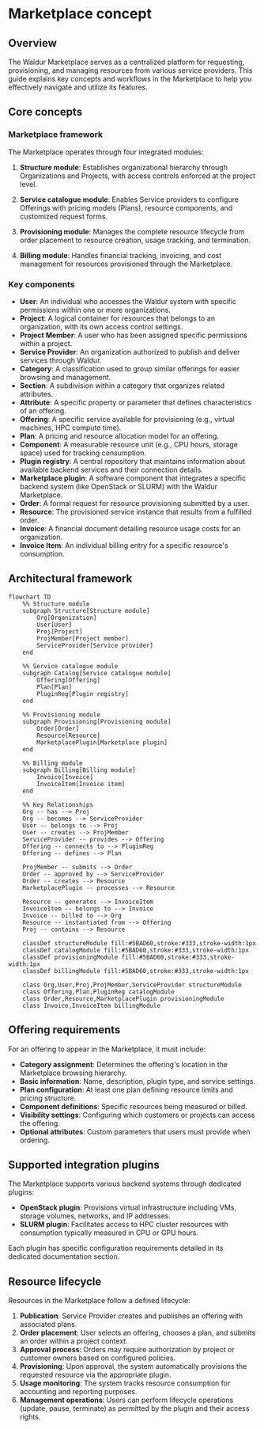 # Marketplace concept

## Overview

The Waldur Marketplace serves as a centralized platform for requesting, provisioning, and managing resources from various service providers. This guide explains key concepts and workflows in the Marketplace to help you effectively navigate and utilize its features.

## Core concepts

### Marketplace framework

The Marketplace operates through four integrated modules:

1. **Structure module**: Establishes organizational hierarchy through Organizations and Projects, with access controls enforced at the project level.

2. **Service catalogue module**: Enables Service providers to configure Offerings with pricing models (Plans), resource components, and customized request forms.

3. **Provisioning module**: Manages the complete resource lifecycle from order placement to resource creation, usage tracking, and termination.

4. **Billing module**: Handles financial tracking, invoicing, and cost management for resources provisioned through the Marketplace.


### Key components

- **User**: An individual who accesses the Waldur system with specific permissions within one or more organizations.
- **Project**: A logical container for resources that belongs to an organization, with its own access control settings.
- **Project Member**: A user who has been assigned specific permissions within a project.
- **Service Provider**: An organization authorized to publish and deliver services through Waldur.
- **Category**: A classification used to group similar offerings for easier browsing and management.
- **Section**: A subdivision within a category that organizes related attributes.
- **Attribute**: A specific property or parameter that defines characteristics of an offering.
- **Offering**: A specific service available for provisioning (e.g., virtual machines, HPC compute time).
- **Plan**: A pricing and resource allocation model for an offering.
- **Component**: A measurable resource unit (e.g., CPU hours, storage space) used for tracking consumption.
- **Plugin registry**: A central repository that maintains information about available backend services and their connection details.
- **Marketplace plugin**: A software component that integrates a specific backend system (like OpenStack or SLURM) with the Waldur Marketplace.
- **Order**: A formal request for resource provisioning submitted by a user.
- **Resource**: The provisioned service instance that results from a fulfilled order.
- **Invoice**: A financial document detailing resource usage costs for an organization.
- **Invoice Item**: An individual billing entry for a specific resource's consumption.


## Architectural framework

```mermaid
flowchart TD
    %% Structure module
    subgraph Structure[Structure module]
        Org[Organization]
        User[User]
        Proj[Project]
        ProjMember[Project member]
        ServiceProvider[Service provider]
    end
    
    %% Service catalogue module
    subgraph Catalog[Service catalogue module]
        Offering[Offering]
        Plan[Plan]
        PluginReg[Plugin registry]
    end
    
    %% Provisioning module
    subgraph Provisioning[Provisioning module]
        Order[Order]
        Resource[Resource]
        MarketplacePlugin[Marketplace plugin]
    end
    
    %% Billing module
    subgraph Billing[Billing module]
        Invoice[Invoice]
        InvoiceItem[Invoice item]
    end
    
    %% Key Relationships
    Org -- has --> Proj
    Org -- becomes --> ServiceProvider
    User -- belongs to --> Proj
    User -- creates --> ProjMember
    ServiceProvider -- provides --> Offering
    Offering -- connects to --> PluginReg
    Offering -- defines --> Plan
    
    ProjMember -- submits --> Order
    Order -- approved by --> ServiceProvider
    Order -- creates --> Resource
    MarketplacePlugin -- processes --> Resource
    
    Resource -- generates --> InvoiceItem
    InvoiceItem -- belongs to --> Invoice
    Invoice -- billed to --> Org
    Resource -- instantiated from --> Offering
    Proj -- contains --> Resource
    
    classDef structureModule fill:#5BAD60,stroke:#333,stroke-width:1px
    classDef catalogModule fill:#5BAD60,stroke:#333,stroke-width:1px
    classDef provisioningModule fill:#5BAD60,stroke:#333,stroke-width:1px
    classDef billingModule fill:#5BAD60,stroke:#333,stroke-width:1px
    
    class Org,User,Proj,ProjMember,ServiceProvider structureModule
    class Offering,Plan,PluginReg catalogModule
    class Order,Resource,MarketplacePlugin provisioningModule
    class Invoice,InvoiceItem billingModule
```

## Offering requirements

For an offering to appear in the Marketplace, it must include:

- **Category assignment**: Determines the offering's location in the Marketplace browsing hierarchy.
- **Basic information**: Name, description, plugin type, and service settings.
- **Plan configuration**: At least one plan defining resource limits and pricing structure.
- **Component definitions**: Specific resources being measured or billed.
- **Visibility settings**: Configuring which customers or projects can access the offering.
- **Optional attributes**: Custom parameters that users must provide when ordering.

## Supported integration plugins

The Marketplace supports various backend systems through dedicated plugins:

- **OpenStack plugin**: Provisions virtual infrastructure including VMs, storage volumes, networks, and IP addresses.
- **SLURM plugin**: Facilitates access to HPC cluster resources with consumption typically measured in CPU or GPU hours.

Each plugin has specific configuration requirements detailed in its dedicated documentation section.

## Resource lifecycle

Resources in the Marketplace follow a defined lifecycle:

1. **Publication**: Service Provider creates and publishes an offering with associated plans.
2. **Order placement**: User selects an offering, chooses a plan, and submits an order within a project context.
3. **Approval process**: Orders may require authorization by project or customer owners based on configured policies.
4. **Provisioning**: Upon approval, the system automatically provisions the requested resource via the appropriate plugin.
5. **Usage monitoring**: The system tracks resource consumption for accounting and reporting purposes.
6. **Management operations**: Users can perform lifecycle operations (update, pause, terminate) as permitted by the plugin and their access rights.
